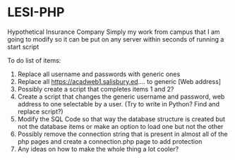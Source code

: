 LESI-PHP
========

Hypothetical Insurance Company
Simply my work from campus that I am going to modify so it can be put on
 any server within seconds of running a start script


To do list of items:<br>
1. Replace all username and passwords with generic ones
2. Replace all https://acadweb1.salisbury.ed.... to generic [Web address]
3. Possibly create a script that completes items 1 and 2?
4. Create a script that changes the generic username and password, web address to one selectable by a user.
   (Try to write in Python? Find and replace script?)
5. Modify the SQL Code so that way the database structure is created but not the database items or make an option
   to load one but not the other
6. Possibly remove the connection string that is present in almost all of the php pages and create a connection.php
   page to add protection
7. Any ideas on how to make the whole thing a lot cooler?